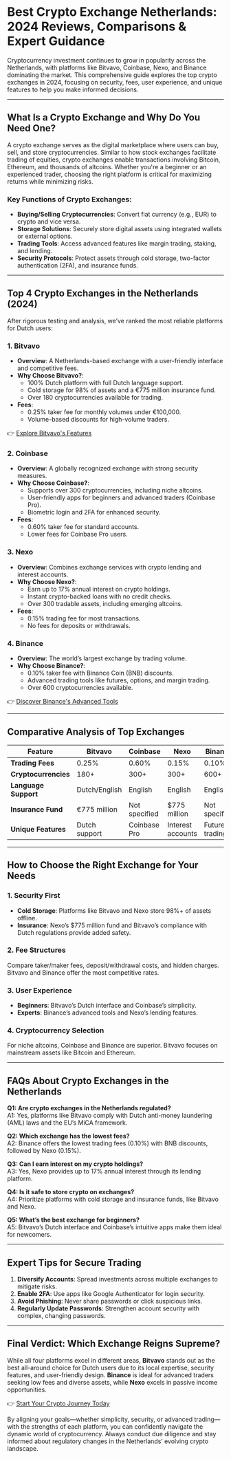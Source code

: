 # Best Crypto Exchange Netherlands: 2024 Reviews, Comparisons & Expert Guidance  

Cryptocurrency investment continues to grow in popularity across the Netherlands, with platforms like Bitvavo, Coinbase, Nexo, and Binance dominating the market. This comprehensive guide explores the top crypto exchanges in 2024, focusing on security, fees, user experience, and unique features to help you make informed decisions.  

---

## What Is a Crypto Exchange and Why Do You Need One?  

A crypto exchange serves as the digital marketplace where users can buy, sell, and store cryptocurrencies. Similar to how stock exchanges facilitate trading of equities, crypto exchanges enable transactions involving Bitcoin, Ethereum, and thousands of altcoins. Whether you're a beginner or an experienced trader, choosing the right platform is critical for maximizing returns while minimizing risks.  

### Key Functions of Crypto Exchanges:  
- **Buying/Selling Cryptocurrencies**: Convert fiat currency (e.g., EUR) to crypto and vice versa.  
- **Storage Solutions**: Securely store digital assets using integrated wallets or external options.  
- **Trading Tools**: Access advanced features like margin trading, staking, and lending.  
- **Security Protocols**: Protect assets through cold storage, two-factor authentication (2FA), and insurance funds.  

---

## Top 4 Crypto Exchanges in the Netherlands (2024)  

After rigorous testing and analysis, we’ve ranked the most reliable platforms for Dutch users:  

### 1. **Bitvavo**  
- **Overview**: A Netherlands-based exchange with a user-friendly interface and competitive fees.  
- **Why Choose Bitvavo?**:  
  - 100% Dutch platform with full Dutch language support.  
  - Cold storage for 98% of assets and a €775 million insurance fund.  
  - Over 180 cryptocurrencies available for trading.  
- **Fees**:  
  - 0.25% taker fee for monthly volumes under €100,000.  
  - Volume-based discounts for high-volume traders.  

👉 [Explore Bitvavo's Features](https://bit.ly/okx-bonus)  

### 2. **Coinbase**  
- **Overview**: A globally recognized exchange with strong security measures.  
- **Why Choose Coinbase?**:  
  - Supports over 300 cryptocurrencies, including niche altcoins.  
  - User-friendly apps for beginners and advanced traders (Coinbase Pro).  
  - Biometric login and 2FA for enhanced security.  
- **Fees**:  
  - 0.60% taker fee for standard accounts.  
  - Lower fees for Coinbase Pro users.  

### 3. **Nexo**  
- **Overview**: Combines exchange services with crypto lending and interest accounts.  
- **Why Choose Nexo?**:  
  - Earn up to 17% annual interest on crypto holdings.  
  - Instant crypto-backed loans with no credit checks.  
  - Over 300 tradable assets, including emerging altcoins.  
- **Fees**:  
  - 0.15% trading fee for most transactions.  
  - No fees for deposits or withdrawals.  

### 4. **Binance**  
- **Overview**: The world’s largest exchange by trading volume.  
- **Why Choose Binance?**:  
  - 0.10% taker fee with Binance Coin (BNB) discounts.  
  - Advanced trading tools like futures, options, and margin trading.  
  - Over 600 cryptocurrencies available.  

👉 [Discover Binance's Advanced Tools](https://bit.ly/okx-bonus)  

---

## Comparative Analysis of Top Exchanges  

| Feature                | Bitvavo         | Coinbase        | Nexo            | Binance         |  
|------------------------|-----------------|-----------------|-----------------|-----------------|  
| **Trading Fees**       | 0.25%           | 0.60%           | 0.15%           | 0.10%           |  
| **Cryptocurrencies**   | 180+            | 300+            | 300+            | 600+            |  
| **Language Support**   | Dutch/English   | English         | English         | English         |  
| **Insurance Fund**     | €775 million    | Not specified   | $775 million    | Not specified   |  
| **Unique Features**    | Dutch support   | Coinbase Pro    | Interest accounts | Futures trading |  

---

## How to Choose the Right Exchange for Your Needs  

### 1. **Security First**  
- **Cold Storage**: Platforms like Bitvavo and Nexo store 98%+ of assets offline.  
- **Insurance**: Nexo’s $775 million fund and Bitvavo’s compliance with Dutch regulations provide added safety.  

### 2. **Fee Structures**  
Compare taker/maker fees, deposit/withdrawal costs, and hidden charges. Bitvavo and Binance offer the most competitive rates.  

### 3. **User Experience**  
- **Beginners**: Bitvavo’s Dutch interface and Coinbase’s simplicity.  
- **Experts**: Binance’s advanced tools and Nexo’s lending features.  

### 4. **Cryptocurrency Selection**  
For niche altcoins, Coinbase and Binance are superior. Bitvavo focuses on mainstream assets like Bitcoin and Ethereum.  

---

## FAQs About Crypto Exchanges in the Netherlands  

**Q1: Are crypto exchanges in the Netherlands regulated?**  
A1: Yes, platforms like Bitvavo comply with Dutch anti-money laundering (AML) laws and the EU’s MiCA framework.  

**Q2: Which exchange has the lowest fees?**  
A2: Binance offers the lowest trading fees (0.10%) with BNB discounts, followed by Nexo (0.15%).  

**Q3: Can I earn interest on my crypto holdings?**  
A3: Yes, Nexo provides up to 17% annual interest through its lending platform.  

**Q4: Is it safe to store crypto on exchanges?**  
A4: Prioritize platforms with cold storage and insurance funds, like Bitvavo and Nexo.  

**Q5: What’s the best exchange for beginners?**  
A5: Bitvavo’s Dutch interface and Coinbase’s intuitive apps make them ideal for newcomers.  

---

## Expert Tips for Secure Trading  

1. **Diversify Accounts**: Spread investments across multiple exchanges to mitigate risks.  
2. **Enable 2FA**: Use apps like Google Authenticator for login security.  
3. **Avoid Phishing**: Never share passwords or click suspicious links.  
4. **Regularly Update Passwords**: Strengthen account security with complex, changing passwords.  

---

## Final Verdict: Which Exchange Reigns Supreme?  

While all four platforms excel in different areas, **Bitvavo** stands out as the best all-around choice for Dutch users due to its local expertise, security features, and user-friendly design. **Binance** is ideal for advanced traders seeking low fees and diverse assets, while **Nexo** excels in passive income opportunities.  

👉 [Start Your Crypto Journey Today](https://bit.ly/okx-bonus)  

By aligning your goals—whether simplicity, security, or advanced trading—with the strengths of each platform, you can confidently navigate the dynamic world of cryptocurrency. Always conduct due diligence and stay informed about regulatory changes in the Netherlands’ evolving crypto landscape.